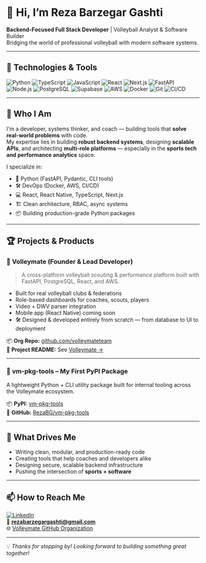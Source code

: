 # 👋 Hi, I’m Reza Barzegar Gashti

**Backend-Focused Full Stack Developer** | Volleyball Analyst & Software Builder  
Bridging the world of professional volleyball with modern software systems.

---

## 🔧 Technologies & Tools

![Python](https://img.shields.io/badge/Python-3776AB?style=for-the-badge&logo=python&logoColor=white)
![TypeScript](https://img.shields.io/badge/TypeScript-007ACC?style=for-the-badge&logo=typescript&logoColor=white)
![JavaScript](https://img.shields.io/badge/JavaScript-F7DF1E?style=for-the-badge&logo=javascript&logoColor=black)
![React](https://img.shields.io/badge/React-20232A?style=for-the-badge&logo=react&logoColor=61DAFB)
![Next.js](https://img.shields.io/badge/Next.js-000000?style=for-the-badge&logo=nextdotjs&logoColor=white)
![FastAPI](https://img.shields.io/badge/FastAPI-009688?style=for-the-badge&logo=fastapi&logoColor=white)
![Node.js](https://img.shields.io/badge/Node.js-339933?style=for-the-badge&logo=nodedotjs&logoColor=white)
![PostgreSQL](https://img.shields.io/badge/PostgreSQL-336791?style=for-the-badge&logo=postgresql&logoColor=white)
![Supabase](https://img.shields.io/badge/Supabase-3ECF8E?style=for-the-badge&logo=supabase&logoColor=white)
![AWS](https://img.shields.io/badge/AWS-232F3E?style=for-the-badge&logo=amazonaws&logoColor=white)
![Docker](https://img.shields.io/badge/Docker-2496ED?style=for-the-badge&logo=docker&logoColor=white)
![Git](https://img.shields.io/badge/Git-F05032?style=for-the-badge&logo=git&logoColor=white)
![CI/CD](https://img.shields.io/badge/CI%2FCD-2088FF?style=for-the-badge&logo=githubactions&logoColor=white)

---

## 🧠 Who I Am

I'm a developer, systems thinker, and coach — building tools that **solve real-world problems** with code.  
My expertise lies in building **robust backend systems**, designing **scalable APIs**, and architecting **multi-role platforms** — especially in the **sports tech and performance analytics** space.

I specialize in:
- 🐍 Python (FastAPI, Pydantic, CLI tools)
- 🛠️ DevOps (Docker, AWS, CI/CD)
- 💻 React, React Native, TypeScript, Next.js
- 🏗️ Clean architecture, RBAC, async systems
- 📦 Building production-grade Python packages

---

## 🏆 Projects & Products

### 🏐 **Volleymate** (Founder & Lead Developer)

> A cross-platform volleyball scouting & performance platform built with FastAPI, PostgreSQL, React, and AWS.

- Built for real volleyball clubs & federations
- Role-based dashboards for coaches, scouts, players
- Video + DWV parser integration
- Mobile app (React Native) coming soon
- 🛠️ Designed & developed entirely from scratch — from database to UI to deployment

📦 **Org Repo:** [github.com/volleymateteam](https://github.com/volleymateteam)  
📘 **Project README:** See [Volleymate →](https://github.com/volleymateteam/.github)

---

### 🔧 **vm-pkg-tools** – My First PyPI Package

A lightweight Python + CLI utility package built for internal tooling across the Volleymate ecosystem.

📦 **PyPI:** [vm-pkg-tools](https://pypi.org/project/vm-pkg-tools/)  
📁 **GitHub:** [RezaBG/vm-pkg-tools](https://github.com/RezaBG/vm-pkg-tools)

---

## 🧩 What Drives Me

- Writing clean, modular, and production-ready code  
- Creating tools that help coaches and developers alike  
- Designing secure, scalable backend infrastructure  
- Pushing the intersection of **sports + software**

---

## 📫 How to Reach Me

[![LinkedIn](https://img.shields.io/badge/LinkedIn-0077B5?style=for-the-badge&logo=linkedin&logoColor=white)](https://www.linkedin.com/in/reza-barzegar-gashti/)  
📧 **rezabarzegargashti@gmail.com**  
🌐 [Volleymate GitHub Organization](https://github.com/volleymateteam)

---

💡 *Thanks for stopping by! Looking forward to building something great together!*
